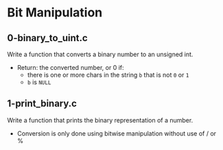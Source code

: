 # Bit Manipulation

## 0-binary_to_uint.c
Write a function that converts a binary number to an unsigned int.
- Return: the converted number, or 0 if:
	- there is one or more chars in the string `b` that is not `0` or `1`
	- `b` is `NULL`

## 1-print_binary.c
Write a function that prints the binary representation of a number.
- Conversion is only done using bitwise manipulation without use of / or %
